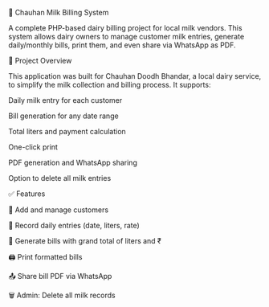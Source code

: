 🥛 Chauhan Milk Billing System

A complete PHP-based dairy billing project for local milk vendors. This system allows dairy owners to manage customer milk entries, generate daily/monthly bills, print them, and even share via WhatsApp as PDF.

📌 Project Overview

This application was built for Chauhan Doodh Bhandar, a local dairy service, to simplify the milk collection and billing process. It supports:

Daily milk entry for each customer

Bill generation for any date range

Total liters and payment calculation

One-click print

PDF generation and WhatsApp sharing

Option to delete all milk entries

✅ Features

👥 Add and manage customers

📅 Record daily entries (date, liters, rate)

🧾 Generate bills with grand total of liters and ₹

🖨️ Print formatted bills

📤 Share bill PDF via WhatsApp

🗑️ Admin: Delete all milk records
